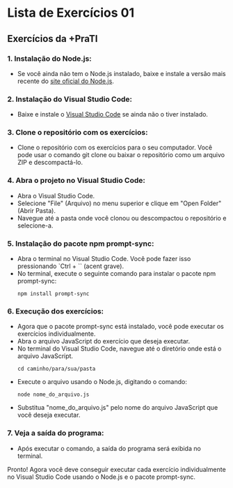 # Lista de Exercícios 01
## Exercícios da +PraTI

### 1. Instalação do Node.js:
   - Se você ainda não tem o Node.js instalado, baixe e instale a versão mais recente do [site oficial do Node.js](https://nodejs.org/).

### 2. Instalação do Visual Studio Code:
   - Baixe e instale o [Visual Studio Code](https://code.visualstudio.com/) se ainda não o tiver instalado.

### 3. Clone o repositório com os exercícios:
   - Clone o repositório com os exercícios para o seu computador. Você pode usar o comando git clone ou baixar o repositório como um arquivo ZIP e descompactá-lo.

### 4. Abra o projeto no Visual Studio Code:
   - Abra o Visual Studio Code.
   - Selecione "File" (Arquivo) no menu superior e clique em "Open Folder" (Abrir Pasta).
   - Navegue até a pasta onde você clonou ou descompactou o repositório e selecione-a.

### 5. Instalação do pacote npm prompt-sync:
   - Abra o terminal no Visual Studio Code. Você pode fazer isso pressionando `Ctrl + `` (acent grave).
   - No terminal, execute o seguinte comando para instalar o pacote npm prompt-sync:
     ```
     npm install prompt-sync
     ```

### 6. Execução dos exercícios:
   - Agora que o pacote prompt-sync está instalado, você pode executar os exercícios individualmente.
   - Abra o arquivo JavaScript do exercício que deseja executar.
   - No terminal do Visual Studio Code, navegue até o diretório onde está o arquivo JavaScript.
     ```
     cd caminho/para/sua/pasta
     ```
   - Execute o arquivo usando o Node.js, digitando o comando:
     ```
     node nome_do_arquivo.js
     ```
   - Substitua "nome_do_arquivo.js" pelo nome do arquivo JavaScript que você deseja executar.

### 7. Veja a saída do programa:
   - Após executar o comando, a saída do programa será exibida no terminal.

Pronto! Agora você deve conseguir executar cada exercício individualmente no Visual Studio Code usando o Node.js e o pacote prompt-sync.
